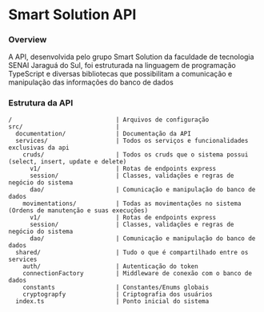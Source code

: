 # Smart Solution API

### Overview
A API, desenvolvida pelo grupo Smart Solution da faculdade de tecnologia SENAI Jaraguá do Sul, foi estruturada na linguagem de programação TypeScript e diversas bibliotecas que possibilitam a comunicação e manipulação das informações do banco de dados

### Estrutura da API

    /                             | Arquivos de configuração 
    src/                          |
      documentation/              | Documentação da API
      services/                   | Todos os serviços e funcionalidades exclusivas da api
        cruds/                    | Todos os cruds que o sistema possui (select, insert, update e delete)
          v1/                     | Rotas de endpoints express
          session/                | Classes, validações e regras de negócio do sistema
          dao/                    | Comunicação e manipulação do banco de dados 
        movimentations/           | Todas as movimentações no sistema (Ordens de manutenção e suas execuções)
          v1/                     | Rotas de endpoints express
          session/                | Classes, validações e regras de negócio do sistema
          dao/                    | Comunicação e manipulação do banco de dados 
      shared/                     | Tudo o que é compartilhado entre os services
        auth/                     | Autenticação do token
        connectionFactory         | Middleware de conexão com o banco de dados
        constants                 | Constantes/Enums globais
        cryptograpfy              | Criptografia dos usuários
      index.ts                    | Ponto inicial do sistema
